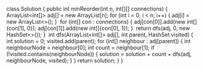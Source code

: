 class Solution {
public int minReorder(int n, int[][] connections) {
ArrayList<int[]> adj[] = new ArrayList[n];
for (int i = 0; i < n; i++) {
adj[i] = new ArrayList<>();
}
​
for (int[] con : connections) {
adj[con[0]].add(new int[]{con[1], 0});
adj[con[1]].add(new int[]{con[0], 1});
}
​
return dfs(adj, 0, new HashSet<>());
}
​
int dfs(ArrayList<int[]> adj[], int parent, HashSet<Integer> visited) {
int solution = 0;
visited.add(parent);
for (int[] neighbour : adj[parent]) {
int neighbourNode = neighbour[0];
int count = neighbour[1];
if (!visited.contains(neighbourNode)) {
solution = solution + count + dfs(adj, neighbourNode, visited);
}
}
return solution;
}
}
​